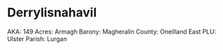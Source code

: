 # Derrylisnahavil

AKA: 149
Acres: Armagh
Barony: Magheralin
County: Oneilland East
PLU: Ulster
Parish: Lurgan